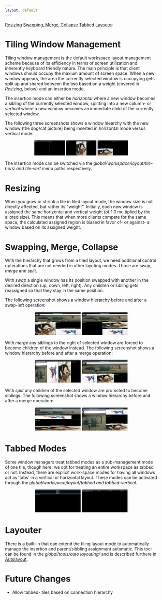 ```yaml
---
layout: default
---
```

[Resizing](#resizing) [Swapping, Merge, Collapse](#mergecoll) [Tabbed](#tabbed)
[Layouter](#layouter)

# Tiling Window Management

Tiling window management is the default workspace layout management scheme
because of its efficiency in terms of screen utilization and inherently
keyboard friendly nature. The main principle is that client windows should
occupy the maxium amount of screen space. When a new window appears, the
area the currently selected window is occupying gets split up and shared
between the two based on a weight (covered in <i>Resizing</i>, below) and
an insertion mode.

The insertion mode can either be <i>horizontal</i> where a new window becomes
a sibling of the currently selected window, splitting into a new column- or
<i>vertical</i> where a new window becomes an immediate child of the currently
selected window.

The following three screenshots shows a window hiearchy with the new window
(the dog/cat picture) being inserted in horizontal mode versus vertical mode.

<center>
<a href="images/tile_1.png">
<img alt="tile normal" src="images/tile_1.png" style="width: 20%"/></a>
<a href="images/tile_h.png">
<img alt="insert horiz" src="images/tile_h.png" style="width: 20%"/></a>
<a href="images/tile_v.png">
<img alt="insert vert" src="images/tile_v.png" style="width: 20%"/></a>
</center>

The insertion mode can be switched via the <i>global/workspace/layout/tile-horiz
and tile-vert</i> menu paths respectively.

# Resizing <a name="resizing"/>
When you grow or shrink a tile in tiled layout mode, the window size is not
directly affected, but rather its "weight". Initially, each new window is
assigned the same horizontal and vertical weight (of 1.0 multiplied by the
alloted size). This means that when more clients compete for the same space,
the calculated assigned region is biased in favor of- or against- a window
based on its assigned weight.

# Swapping, Merge, Collapse <a name="mergecoll"/>
With the hierarchy that grows from a tiled layout, we need additional control
opterations that are not needed in other layoting modes. Those are <i>swap</i>,
<i>merge</i> and <i>split</i>.

With <i>swap</i> a single window has its position swapped with another in the
desired direction (up, down, left, right). Any children or sibling gets
reassigned so that they stay in the same position.

The following screenshot shows a window hierarchy before and after a swap-left
operation:

<center>
<a href="images/swap_1.png">
<img alt="swap before" src="images/swap_1.png" style="width: 30%"/></a>
<a href="images/swap_2.png">
<img alt="swap after" src="images/swap_2.png" style="width: 30%"/></a>
</center>

With <i>merge</i> any siblings to the right of selected window are forced to
become children of the window instead. The following screenshot shows a
window hierarchy before and after a merge operation:

<center>
<a href="images/merge_1.png">
<img alt="merge before" src="images/merge_1.png" style="width: 30%"/></a>
<a href="images/merge_2.png">
<img alt="merge after" src="images/merge_2.png" style="width: 30%"/></a>
</center>

With <i>split</i> any children of the selected window are promoted to become
siblings. The following screenshot shows a window hierarchy before and after a
merge operation:

<center>
<a href="images/split_1.png">
<img alt="split before" src="images/split_1.png" style="width: 30%"/></a>
<a href="images/split_2.png">
<img alt="split after" src="images/split_2.png" style="width: 30%"/></a>
</center>

# Tabbed Modes <a name="tabbed"/>
Some window managers treat tabbed modes as a sub-management mode of one tile,
though here, we opt for treating an entire workspace as tabbed or not. Instead,
there are explicit work-space modes for having all windows act as 'tabs' in
a vertical or horizontal layout. These modes can be activated through the
<i>global/workspace/layout/tabbed and tabbed-vertical</i>.

<center>
<a href="images/vtab.png">
<img alt="tab vertical" src="images/vtab.png" style="width: 30%"/></a>
<a href="images/htab.png">
<img alt="tab horizontal" src="images/htab.png" style="width: 30%"/></a>
</center>

# Layouter <a name="layouter"/>
There is a built-in that can extend the tiling layout mode to automatically
manage the insertion and parent/sibbling assignment automatic. This tool can
be found in the <i>global/tools/auto layouting/</i> and is described furthere
in [Autolayout](autolay).

# Future Changes
- Allow tabbed- tiles based on connection hierarchy
